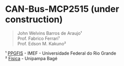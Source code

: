 # CAN-Bus-MCP2515 (under construction)

 >John Welvins Barros de Araujo¹ <br /> 
 >Prof. Fabrico Ferrari¹ <br /> 
 >Prof. Edson M. Kakuno² <br /> 

¹ [PPGFIS](https://ppgfisica.furg.br/) - IMEF - Universidade Federal do Rio Grande <br /> 
² [Física](http://cursos.unipampa.edu.br/cursos/licenciaturaemfisica/) - Unipampa Bagé <br /> 
